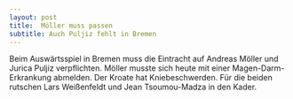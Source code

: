 ```yaml
---
layout: post
title:  Möller muss passen
subtitle: Auch Puljiz fehlt in Bremen
---
```


Beim Auswärtsspiel in Bremen muss die Eintracht auf Andreas Möller und Jurica Puljiz verpflichten. Möller musste sich heute mit einer Magen-Darm-Erkrankung abmelden. Der Kroate hat Kniebeschwerden. Für die beiden rutschen Lars Weißenfeldt und Jean Tsoumou-Madza in den Kader.


